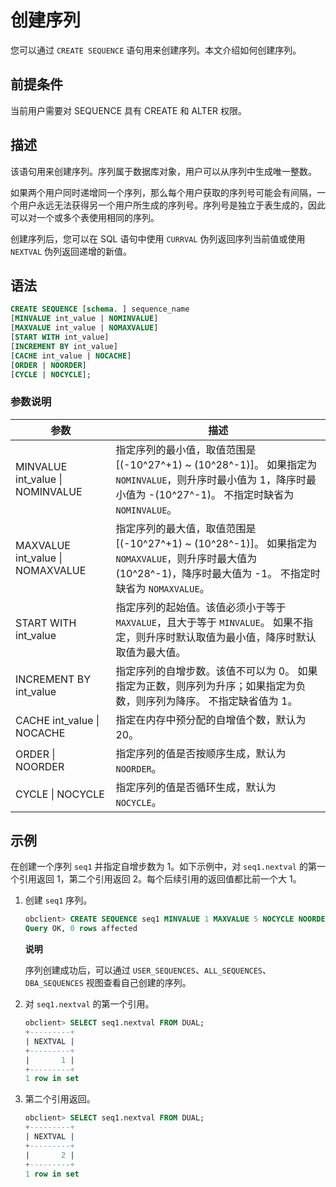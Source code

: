 创建序列 
=========================

您可以通过 `CREATE SEQUENCE` 语句用来创建序列。本文介绍如何创建序列。

前提条件 
-------------------------

当前用户需要对 SEQUENCE 具有 CREATE 和 ALTER 权限。

描述 
-----------------------

该语句用来创建序列。序列属于数据库对象，用户可以从序列中生成唯一整数。

如果两个用户同时递增同一个序列，那么每个用户获取的序列号可能会有间隔，一个用户永远无法获得另一个用户所生成的序列号。序列号是独立于表生成的，因此可以对一个或多个表使用相同的序列。

创建序列后，您可以在 SQL 语句中使用 `CURRVAL` 伪列返回序列当前值或使用 `NEXTVAL` 伪列返回递增的新值。

语法 
-----------------------

```sql
CREATE SEQUENCE [schema. ] sequence_name
[MINVALUE int_value | NOMINVALUE]
[MAXVALUE int_value | NOMAXVALUE]
[START WITH int_value]
[INCREMENT BY int_value]
[CACHE int_value | NOCACHE]
[ORDER | NOORDER]
[CYCLE | NOCYCLE];
```



### 参数说明 



|                参数                |                                                                          描述                                                                           |
|----------------------------------|-------------------------------------------------------------------------------------------------------------------------------------------------------|
| MINVALUE int_value \| NOMINVALUE | 指定序列的最小值，取值范围是\[(-10^27^+1) \~ (10^28^-1)\]。 如果指定为 `NOMINVALUE`，则升序时最小值为 1，降序时最小值为 -(10^27^-1)。 不指定时缺省为 `NOMINVALUE`。 |
| MAXVALUE int_value \| NOMAXVALUE | 指定序列的最大值，取值范围是 \[(-10^27^+1) \~ (10^28^-1)\]。 如果指定为 `NOMAXVALUE`，则升序时最大值为(10^28^-1)，降序时最大值为 -1。 不指定时缺省为 `NOMAXVALUE`。 |
| START WITH int_value             | 指定序列的起始值。该值必须小于等于 `MAXVALUE`，且大于等于 `MINVALUE`。 如果不指定，则升序时默认取值为最小值，降序时默认取值为最大值。                                                        |
| INCREMENT BY int_value           | 指定序列的自增步数。该值不可以为 0。 如果指定为正数，则序列为升序；如果指定为负数，则序列为降序。 不指定缺省值为 1。                                                         |
| CACHE int_value \| NOCACHE       | 指定在内存中预分配的自增值个数，默认为 20。                                                                                                                               |
| ORDER \| NOORDER                 | 指定序列的值是否按顺序生成，默认为 `NOORDER`。                                                                                                                          |
| CYCLE \| NOCYCLE                 | 指定序列的值是否循环生成，默认为 `NOCYCLE`。                                                                                                                           |



示例 
-----------------------

在创建一个序列 `seq1` 并指定自增步数为 1。如下示例中，对 `seq1.nextval` 的第一个引用返回 1，第二个引用返回 2。每个后续引用的返回值都比前一个大 1。

1. 创建 `seq1` 序列。

   ```sql
   obclient> CREATE SEQUENCE seq1 MINVALUE 1 MAXVALUE 5 NOCYCLE NOORDER NOCACHE;
   Query OK, 0 rows affected
   ```

   
   **说明**

   序列创建成功后，可以通过 `USER_SEQUENCES`、`ALL_SEQUENCES`、`DBA_SEQUENCES` 视图查看自己创建的序列。
   

2. 对 `seq1.nextval` 的第一个引用。

   ```sql
   obclient> SELECT seq1.nextval FROM DUAL;
   +---------+
   | NEXTVAL |
   +---------+
   |       1 |
   +---------+
   1 row in set
   ```

   

3. 第二个引用返回。

   ```sql
   obclient> SELECT seq1.nextval FROM DUAL;
   +---------+
   | NEXTVAL |
   +---------+
   |       2 |
   +---------+
   1 row in set
   ```

   




